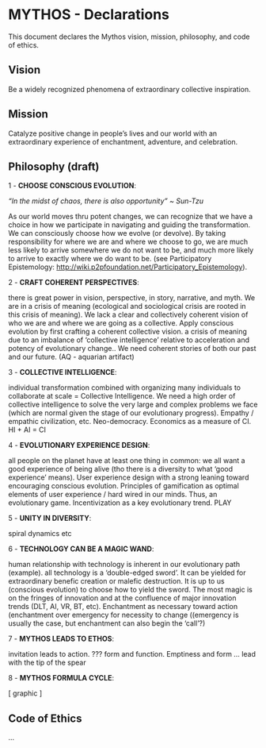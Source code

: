 # MYTHOS - Declarations

This document declares the Mythos vision, mission, philosophy, and code of ethics. 


## Vision

Be a widely recognized phenomena of extraordinary collective inspiration.


## Mission

Catalyze positive change in people’s lives and our world with an extraordinary experience of enchantment, adventure, and celebration.  


## Philosophy (draft)

1 - **CHOOSE CONSCIOUS EVOLUTION**: 

*“In the midst of chaos, there is also opportunity” ~ Sun-Tzu*

As our world moves thru potent changes, we can recognize that we have a choice in how we participate in navigating and guiding the transformation.  We can consciously choose how we evolve (or devolve).  By taking responsibility for where we are and where we choose to go, we are much less likely to arrive somewhere we do not want to be, and much more likely to arrive to exactly where we do want to be. (see Participatory Epistemology: http://wiki.p2pfoundation.net/Participatory_Epistemology).  

2 - **CRAFT COHERENT PERSPECTIVES**: 

there is great power in vision, perspective, in story, narrative, and myth.  We are in a crisis of meaning (ecological and sociological crisis are rooted in this crisis of meaning).  We lack a clear and collectively coherent vision of who we are and where we are going as a collective.  Apply conscious evolution by first crafting a coherent collective vision.   a crisis of meaning due to an imbalance of ‘collective intelligence’ relative to acceleration and potency of evolutionary change..  We need coherent stories of both our past and our future.  (AQ - aquarian artifact)

3 - **COLLECTIVE INTELLIGENCE**: 

individual transformation combined with organizing many individuals to collaborate at scale = Collective Intelligence.  We need a high order of collective intelligence to solve the very large and complex problems we face (which are normal given the stage of our evolutionary progress).  Empathy / empathic civilization, etc. Neo-democracy.  Economics as a measure of CI.  HI + AI = CI

4 - **EVOLUTIONARY EXPERIENCE DESIGN**:

all people on the planet have at least one thing in common: we all want a good experience of being alive (tho there is a diversity to what ‘good experience’ means).  User experience design with a strong leaning toward encouraging conscious evolution.  Principles of gamification as optimal elements of user experience / hard wired in our minds.  Thus, an evolutionary game.  Incentivization as a key evolutionary trend.  PLAY

5 - **UNITY IN DIVERSITY**:

spiral dynamics etc

6 - **TECHNOLOGY CAN BE A MAGIC WAND**:

human relationship with technology is inherent in our evolutionary path (example).  all technology is a ‘double-edged sword’.  It can be yielded for extraordinary benefic creation or malefic destruction.  It is up to us (conscious evolution) to choose how to yield the sword.  The most magic is on the fringes of innovation and at the confluence of major innovation trends (DLT, AI, VR, BT, etc).  Enchantment as necessary toward action (enchantment over emergency for necessity to change ((emergency is usually the case, but enchantment can also begin the ‘call’?)

7 - **MYTHOS LEADS TO ETHOS**: 

invitation leads to action. ??? form and function.  Emptiness and form … lead with the tip of the spear

8 - **MYTHOS FORMULA CYCLE**:

[ graphic ]


## Code of Ethics

...
